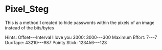 # Pixel_Steg
This is a method I created to hide passwords within the pixels of an image instead of the bits/bytes

Hints:		Offset---Interval
I love you 3000: 		3000---300
Maximum Effort: 7---7
DucTape:		43210---987
Pointy Stick:	123456---123
